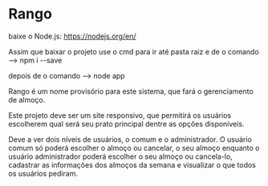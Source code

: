 # Rango 
baixe o Node.js: https://nodejs.org/en/

Assim que baixar o projeto use o cmd para ir até pasta raiz e de o comando --> npm i --save  

depois de o comando --> node app

Rango é um nome provisório para este sistema, que fará o gerenciamento de almoço. 

Este projeto deve ser um site responsivo, que permitirá os usuários escolherem qual será seu prato principal dentre as opções disponíveis. 

Deve a ver dois níveis de usuários, o comum e o administrador. O usuário comum só poderá escolher o almoço ou cancelar, o seu almoço enquanto o usuário administrador poderá escolher o seu almoço ou cancela-lo, cadastrar as informações dos almoços da semana e visualizar o que todos os usuários pediram. 

